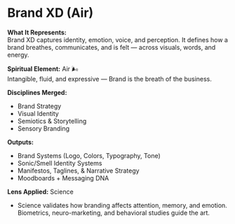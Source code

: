 # Brand XD (Air)

**What It Represents:**  
Brand XD captures identity, emotion, voice, and perception. It defines how a brand breathes, communicates, and is felt — across visuals, words, and energy.

**Spiritual Element:** Air 🌬️  
Intangible, fluid, and expressive — Brand is the breath of the business.

**Disciplines Merged:**  
- Brand Strategy  
- Visual Identity  
- Semiotics & Storytelling  
- Sensory Branding

**Outputs:**  
- Brand Systems (Logo, Colors, Typography, Tone)  
- Sonic/Smell Identity Systems  
- Manifestos, Taglines, & Narrative Strategy  
- Moodboards + Messaging DNA

**Lens Applied:** Science  
- Science validates how branding affects attention, memory, and emotion. Biometrics, neuro-marketing, and behavioral studies guide the art.

